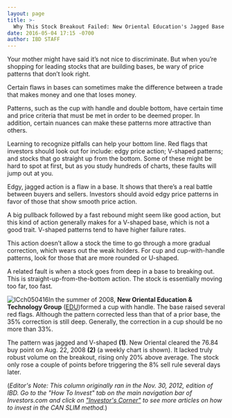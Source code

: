 ```yaml
---
layout: page
title: >-
  Why This Stock Breakout Failed: New Oriental Education's Jagged Base Structure
date: 2016-05-04 17:15 -0700
author: IBD STAFF
---
```





Your mother might have said it’s not nice to discriminate. But when you’re shopping for leading stocks that are building bases, be wary of price patterns that don’t look right.


Certain flaws in bases can sometimes make the difference between a trade that makes money and one that loses money.


Patterns, such as the cup with handle and double bottom, have certain time and price criteria that must be met in order to be deemed proper. In addition, certain nuances can make these patterns more attractive than others.


Learning to recognize pitfalls can help your bottom line. Red flags that investors should look out for include: edgy price action; V-shaped patterns; and stocks that go straight up from the bottom. Some of these might be hard to spot at first, but as you study hundreds of charts, these faults will jump out at you.


Edgy, jagged action is a flaw in a base. It shows that there’s a real battle between buyers and sellers. Investors should avoid edgy price patterns in favor of those that show smooth price action.


A big pullback followed by a fast rebound might seem like good action, but this kind of action generally makes for a V-shaped base, which is not a good trait. V-shaped patterns tend to have higher failure rates.


This action doesn’t allow a stock the time to go through a more gradual correction, which wears out the weak holders. For cup and cup-with-handle patterns, look for those that are more rounded or U-shaped.


A related fault is when a stock goes from deep in a base to breaking out. This is straight-up-from-the-bottom action. The stock is essentially moving too far, too fast.


![ICch050416](https://www.investors.com/wp-content/uploads/2016/05/ICch050416-300x161.jpg)In the summer of 2008, **New Oriental Education & Technology Group** ([EDU](https://research.investors.com/quote.aspx?symbol=EDU))formed a cup with handle. The base raised several red flags. Although the pattern corrected less than that of a prior base, the 35% correction is still deep. Generally, the correction in a cup should be no more than 33%.


The pattern was jagged and V-shaped **(1)**. New Oriental cleared the 76.84 buy point on Aug. 22, 2008 **(2)** (a weekly chart is shown). It lacked truly robust volume on the breakout, rising only 20% above average. The stock only rose a couple of points before triggering the 8% sell rule several days later.


(*Editor's Note: This column originally ran in the Nov. 30, 2012, edition of IBD. Go to the "How To Invest" tab on the main navigation bar of Investors.com and click on ["Investor's Corner"](https://www.investors.com/category/how-to-invest/investors-corner/) to see more articles on how to invest in the CAN SLIM method.*)




